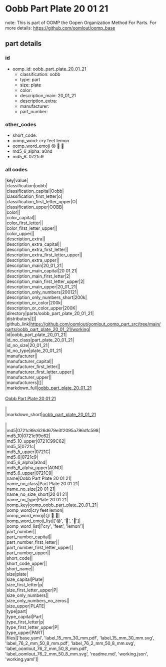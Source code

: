 # Oobb Part Plate 20 01 21  

note: This is part of OOMP the Oopen Organization Method For Parts. For more details: https://github.com/oomlout/oomp_base

##  part details





### id
* oomp_id: oobb_part_plate_20_01_21
  * classification: oobb
  * type: part
  * size: plate
  * color: 
  * description_main: 20_01_21
  * description_extra: 
  * manufacturer: 
  * part_number: 

### other_codes
* short_code: 
* oomp_word: cry feet lemon
* oomp_word_emoji :cry: :feet: :lemon:
* md5_6_alpha: a0nd
* md5_6: 0721c9

### all codes 
|key|value|  
|classification|oobb|  
|classification_capital|Oobb|  
|classification_first_letter|o|  
|classification_first_letter_upper|O|  
|classification_upper|OOBB|  
|color||  
|color_capital||  
|color_first_letter||  
|color_first_letter_upper||  
|color_upper||  
|description_extra||  
|description_extra_capital||  
|description_extra_first_letter||  
|description_extra_first_letter_upper||  
|description_extra_upper||  
|description_main|20_01_21|  
|description_main_capital|20 01.21|  
|description_main_first_letter|2|  
|description_main_first_letter_upper|2|  
|description_main_upper|20_01_21|  
|description_only_numbers|200121|  
|description_only_numbers_short|200k|  
|description_or_color|200k|  
|description_or_color_upper|200K|  
|directory|parts/oobb_part_plate_20_01_21|  
|distributors|[]|  
|github_link|https://github.com/oomlout/oomlout_oomp_part_src/tree/main/parts/oobb_part_plate_20_01_21/working|  
|id|oobb_part_plate_20_01_21|  
|id_no_class|part_plate_20_01_21|  
|id_no_size|20_01_21|  
|id_no_type|plate_20_01_21|  
|manufacturer||  
|manufacturer_capital||  
|manufacturer_first_letter||  
|manufacturer_first_letter_upper||  
|manufacturer_upper||  
|manufacturers|[]|  
|markdown_full|[oobb_part_plate_20_01_21](https://github.com/oomlout/oomlout_oomp_part_src/tree/main/parts/oobb_part_plate_20_01_21/working)<br>[](https://github.com/oomlout/oomlout_oomp_part_src/tree/main/parts/oobb_part_plate_20_01_21/working)<br>[Oobb Part Plate 20 01 21](https://github.com/oomlout/oomlout_oomp_part_src/tree/main/parts/oobb_part_plate_20_01_21/working)<br><br>|  
|markdown_short|[oobb_part_plate_20_01_21](https://github.com/oomlout/oomlout_oomp_part_src/tree/main/parts/oobb_part_plate_20_01_21/working)<br><br>|  
|md5|0721c99c626d679e3f2095a796dfc598|  
|md5_10|0721c99c62|  
|md5_10_upper|0721C99C62|  
|md5_5|0721c|  
|md5_5_upper|0721C|  
|md5_6|0721c9|  
|md5_6_alpha|a0nd|  
|md5_6_alpha_upper|A0ND|  
|md5_6_upper|0721C9|  
|name|Oobb Part Plate 20 01 21|  
|name_no_class|Part Plate 20 01 21|  
|name_no_size|20 01 21|  
|name_no_size_short|20 01 21|  
|name_no_type|Plate 20 01 21|  
|oomp_key|oomp_oobb_part_plate_20_01_21|  
|oomp_word|cry feet lemon|  
|oomp_word_emoji|:cry: :feet: :lemon:|  
|oomp_word_emoji_list|[':cry:', ':feet:', ':lemon:']|  
|oomp_word_list|['cry', 'feet', 'lemon']|  
|part_number||  
|part_number_capital||  
|part_number_first_letter||  
|part_number_first_letter_upper||  
|part_number_upper||  
|short_code||  
|short_code_upper||  
|short_name||  
|size|plate|  
|size_capital|Plate|  
|size_first_letter|p|  
|size_first_letter_upper|P|  
|size_only_numbers||  
|size_only_numbers_no_zeros||  
|size_upper|PLATE|  
|type|part|  
|type_capital|Part|  
|type_first_letter|p|  
|type_first_letter_upper|P|  
|type_upper|PART|  
|files|['base.yaml', 'label_15_mm_30_mm.pdf', 'label_15_mm_30_mm.svg', 'label_76_2_mm_50_8_mm.pdf', 'label_76_2_mm_50_8_mm.svg', 'label_oomlout_76_2_mm_50_8_mm.pdf', 'label_oomlout_76_2_mm_50_8_mm.svg', 'readme.md', 'working.json', 'working.yaml']|  
